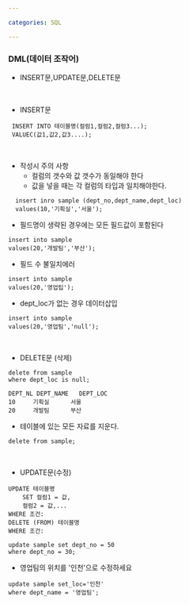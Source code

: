 ```yaml
---

categories: SQL

---
```



### DML(데이터 조작어)
- INSERT문,UPDATE문,DELETE문
  
  &nbsp;
- INSERT문
```
 INSERT INTO 테이블명(컬럼1,컬럼2,컬럼3...);
 VALUEC(값1,값2,값3....);
``` 
  &nbsp;
- 작성시 주의 사항
   - 컬럼의 갯수와 값 갯수가 동일해야 한다
   - 값을 넣을 때는 각 컬럼의 타입과 일치해야한다.
  
```
  insert inro sample (dept_no,dept_name,dept_loc)
  values(10,'기획실','서울');
```
  
- 필드명이 생략된 경우에는 모든 필드값이 포함된다
  
```
insert into sample
values(20,'개발팀','부산');
```

-  필드 수 불일치에러
```
insert into sample
values(20,'영업팁');
```
- dept_loc가 없는 경우 데이터삽입
```
insert into sample
values(20,'영업팀','null');
```
 &nbsp;
- DELETE문 (삭제)
```
delete from sample
where dept_loc is null;
```
```
DEPT_NL	DEPT_NAME	DEPT_LOC
10	   기획실	    서울
20	   개발팀	    부산
```
- 테이블에 있는 모든  자료를 지운다.
```
delete from sample;
```
 &nbsp;
- UPDATE문(수정)
```
UPDATE 테이블명
    SET 컬럼1 = 값,
    컬럼2 = 값,...
WHERE 조건:
DELETE (FROM) 테이블명
WHERE 조건:
```

```
update sample set dept_no = 50
where dept_no = 30;
```
- 영업팀의 위치를 '인천'으로 수정하세요
```
update sample set_loc='인천'
where dept_name = '영업팀';
```

